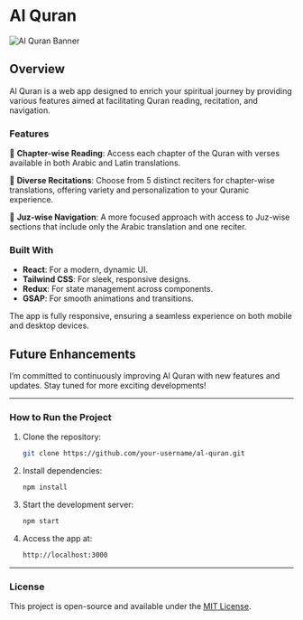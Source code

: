 # Al Quran

![Al Quran Banner]([https://github.com/Arham097/Quran-App/blob/main/assets/image.JPG](https://raw.githubusercontent.com/Arham097/Quran-App/main/client/src/assets/image.JPG))

## Overview

Al Quran is a web app designed to enrich your spiritual journey by providing various features aimed at facilitating Quran reading, recitation, and navigation.

### Features

🔹 **Chapter-wise Reading**: Access each chapter of the Quran with verses available in both Arabic and Latin translations.

🔹 **Diverse Recitations**: Choose from 5 distinct reciters for chapter-wise translations, offering variety and personalization to your Quranic experience.

🔹 **Juz-wise Navigation**: A more focused approach with access to Juz-wise sections that include only the Arabic translation and one reciter.

### Built With

- **React**: For a modern, dynamic UI.
- **Tailwind CSS**: For sleek, responsive designs.
- **Redux**: For state management across components.
- **GSAP**: For smooth animations and transitions.
  
The app is fully responsive, ensuring a seamless experience on both mobile and desktop devices.

## Future Enhancements

I’m committed to continuously improving Al Quran with new features and updates. Stay tuned for more exciting developments!

---

### How to Run the Project

1. Clone the repository:
    ```bash
    git clone https://github.com/your-username/al-quran.git
    ```

2. Install dependencies:
    ```bash
    npm install
    ```

3. Start the development server:
    ```bash
    npm start
    ```

4. Access the app at:
    ```bash
    http://localhost:3000
    ```

---

### License

This project is open-source and available under the [MIT License](LICENSE).

